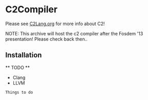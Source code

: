 # C2Compiler

Please see [C2Lang.org](http://c2lang.org) for more info about C2!

NOTE:
This archive will host the c2 compiler after the Fosdem '13 presentation!
Please check back then..

## Installation
** TODO **
* Clang
* LLVM

```
Things to do
```

